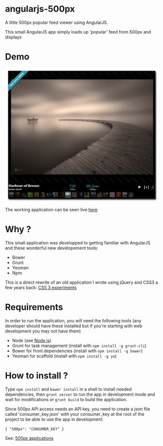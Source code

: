 angularjs-500px
===============

A little 500px popular feed viewer using AngularJS.

This small AngularJS app simply loads up 'popular' feed from 500px and displays

Demo
====

![Mosaic Example](img/angularScreenShot.png)

The working application can be seen live [here](http://experiments.warpdesign.fr/angularjs-500px)

Why ?
=====

This small application was developped to getting familiar with AngularJS and these wonderful new developement tools:

* Bower
* Grunt
* Yeoman
* Npm

This is a direct rewrite of an old application I wrote using jQuery and CSS3 a few years back: [CSS 3 experiments](http://experiments.warpdesign.fr/500photos/)

Requirements
============

In order to run the application, you will need the following tools (any developer should have these installed but if you're starting with web development you may not have them)

 * Node (see [Node.js](http://nodejs.org/download/))
 * Grunt for task management (install with `npm install -g grunt-cli`)
 * Bower for front dependencies (install with `npm install -g bower`)
 * Yeoman for scaffold (install with `npm install -g yo`)

How to install ?
================

Type `npm install` and `bower install` in a shell to install needed dependencies, then `grunt server` to run the app in development mode and wait for modifications or `grunt build` to build the application.

Since 500px API access needs an API key, you need to create a json file called 'consumer_key.json' with your consumer_key at the root of the project to be able to use the app in development:

`{ "500px": "CONSUMER_KEY" }`

See: [500px applications](http://500px.com/settings/applications?from=developers)